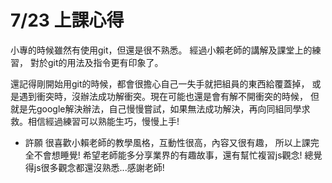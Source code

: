 # 7/23 上課心得

小專的時候雖然有使用git，但還是很不熟悉。
經過小賴老師的講解及課堂上的練習，
對於git的用法及指令更有印象了。


還記得剛開始用git的時候，都會很擔心自己一失手就把組員的東西給覆蓋掉，
或是遇到衝突時，沒辦法成功解衝突。現在可能也還是會有解不開衝突的時候，
但就是先google解決辦法，自己慢慢嘗試，如果無法成功解決，再向同組同學求救。相信經過練習可以熟能生巧，慢慢上手!


* 許願
很喜歡小賴老師的教學風格，互動性很高，內容又很有趣，
所以上課完全不會想睡覺!
希望老師能多分享業界的有趣故事，還有幫忙複習js觀念!
總覺得js很多觀念都還沒熟悉...感謝老師!



